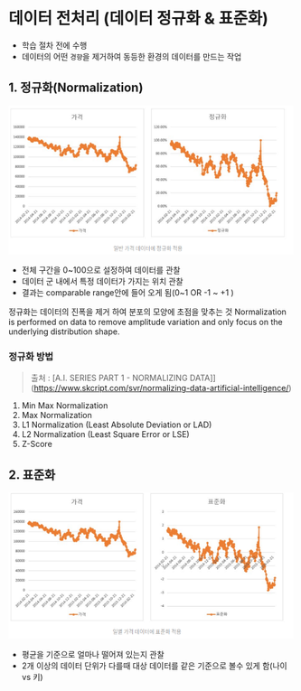 # 데이터 전처리 (데이터 정규화 & 표준화)

- 학습 절차 전에 수행 
- 데이터의 어떤 `경향`을 제거하여 동등한 환경의 데이터를 만드는 작업 

## 1. 정규화(Normalization)
![](/assets/nor.png)
* 전체 구간을 0~100으로 설정하여 데이터를 관찰 
* 데이터 군 내에서 특정 데이터가 가지는 위치 관찰
* 결과는 comparable range안에 들어 오게 됨(0~1 OR -1 ~ +1 )


정규화는 데이터의 진폭을 제거 하여 분포의 모양에 초점을 맞추는 것 Normalization is performed on data to remove amplitude variation and only focus on the underlying distribution shape.


### 정규화 방법 

> 출처 : [A.I. SERIES PART 1 - NORMALIZING DATA]](https://www.skcript.com/svr/normalizing-data-artificial-intelligence/)


1. Min Max Normalization
2. Max Normalization
3. L1 Normalization (Least Absolute Deviation or LAD)
4. L2 Normalization (Least Square Error or LSE)
5. Z-Score




## 2. 표준화
![](/assets/stamd.png)
* 평균을 기준으로 얼마나 떨어져 있는지 관찰
* 2개 이상의 데이터 단위가 다를때 대상 데이터를 같은 기준으로 볼수 있게 함(나이 vs 키)

